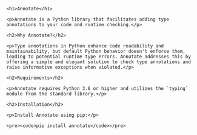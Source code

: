 <!DOCTYPE html>
<html>

<head>
    <title>Annotate Python Library</title>
</head>

<body>

    <h1>Annotate</h1>

    <p>Annotate is a Python library that facilitates adding type annotations to your code and runtime checking.</p>

    <h2>Why Annotate?</h2>

    <p>Type annotations in Python enhance code readability and maintainability, but default Python behavior doesn't enforce them, leading to potential runtime type errors. Annotate addresses this by offering a simple and elegant solution to check type annotations and raise informative exceptions when violated.</p>

    <h2>Requirements</h2>

    <p>Annotate requires Python 3.6 or higher and utilizes the `typing` module from the standard library.</p>

    <h2>Installation</h2>

    <p>Install Annotate using pip:</p>

    <pre><code>pip install annotate</code></pre>

</body>

</html>

